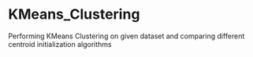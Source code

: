 # KMeans_Clustering
 Performing KMeans Clustering on given dataset and comparing different centroid initialization algorithms
